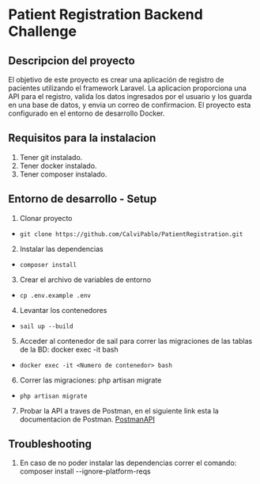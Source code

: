 # Patient Registration Backend Challenge

## Descripcion del proyecto
El objetivo de este proyecto es crear una aplicación de registro de pacientes utilizando el framework Laravel.
La aplicacion proporciona una API para el registro, valida los datos ingresados por el usuario y los guarda en una base de datos, y envia un correo de confirmacion.
El proyecto esta configurado en el entorno de desarrollo Docker.


## Requisitos para la instalacion
1. Tener git instalado.
2. Tener docker instalado.
3. Tener composer instalado.

## Entorno de desarrollo - Setup

1. Clonar proyecto
- `git clone https://github.com/CalviPablo/PatientRegistration.git` 
2. Instalar las dependencias
- `composer install` 
3. Crear el archivo de variables de entorno
- `cp .env.example .env` 
4. Levantar los contenedores
- `sail up --build`
5. Acceder al contenedor de sail para correr las migraciones de las tablas de la BD: docker exec -it <Numero de contenedor> bash
- `docker exec -it <Numero de contenedor> bash`
6. Correr las migraciones: php artisan migrate
- `php artisan migrate`
7. Probar la API a traves de Postman, en el siguiente link esta la documentacion de Postman.
[PostmanAPI](https://documenter.getpostman.com/view/16444122/2s9YRCVqxs)
## Troubleshooting
1. En caso de no poder instalar las dependencias correr el comando: composer install --ignore-platform-reqs

